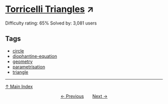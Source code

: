 # [Torricelli Triangles](https://projecteuler.net/problem=143) ↗️

Difficulty rating: 65%
Solved by: 3,081 users
## Tags

- [circle](../tags/circle.md)
- [diophantine-equation](../tags/diophantine-equation.md)
- [geometry](../tags/geometry.md)
- [parametrisation](../tags/parametrisation.md)
- [triangle](../tags/triangle.md)



---

[↑ Main Index](../README.md)


<div align=center><a href='142.md'>← Previous</a> &nbsp;&nbsp; &nbsp;&nbsp;  <a href='144.md'>Next →</a></div>
